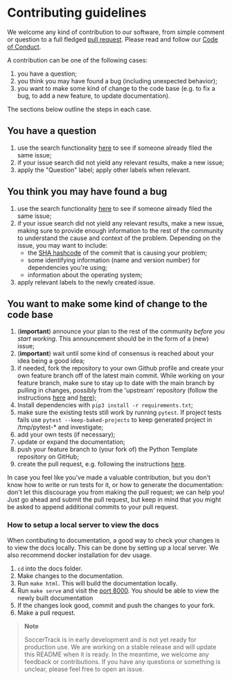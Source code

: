 # Contributing guidelines

We welcome any kind of contribution to our software, from simple comment or question to a full fledged [pull request](https://help.github.com/articles/about-pull-requests/). Please read and follow our [Code of Conduct](CODE_OF_CONDUCT.md).

A contribution can be one of the following cases:

1. you have a question;
1. you think you may have found a bug (including unexpected behavior);
1. you want to make some kind of change to the code base (e.g. to fix a bug, to add a new feature, to update documentation).

The sections below outline the steps in each case.

## You have a question

1. use the search functionality [here](https://github.com/AtomScott/SoccerTrack/issues) to see if someone already filed the same issue;
1. if your issue search did not yield any relevant results, make a new issue;
1. apply the "Question" label; apply other labels when relevant.

## You think you may have found a bug

1. use the search functionality [here](https://github.com/AtomScott/SoccerTrack/issues) to see if someone already filed the same issue;
1. if your issue search did not yield any relevant results, make a new issue, making sure to provide enough information to the rest of the community to understand the cause and context of the problem. Depending on the issue, you may want to include:
    - the [SHA hashcode](https://help.github.com/articles/autolinked-references-and-urls/#commit-shas) of the commit that is causing your problem;
    - some identifying information (name and version number) for dependencies you're using;
    - information about the operating system;
1. apply relevant labels to the newly created issue.

## You want to make some kind of change to the code base

1. (**important**) announce your plan to the rest of the community _before you start working_. This announcement should be in the form of a (new) issue;
1. (**important**) wait until some kind of consensus is reached about your idea being a good idea;
1. if needed, fork the repository to your own Github profile and create your own feature branch off of the latest main commit. While working on your feature branch, make sure to stay up to date with the main branch by pulling in changes, possibly from the 'upstream' repository (follow the instructions [here](https://help.github.com/articles/configuring-a-remote-for-a-fork/) and [here](https://help.github.com/articles/syncing-a-fork/));
1. Install dependencies with `pip3 install -r requirements.txt`;
1. make sure the existing tests still work by running ``pytest``. If project tests fails use ``pytest --keep-baked-projects`` to keep generated project in /tmp/pytest-* and investigate;
1. add your own tests (if necessary);
1. update or expand the documentation;
1. push your feature branch to (your fork of) the Python Template repository on GitHub;
1. create the pull request, e.g. following the instructions [here](https://help.github.com/articles/creating-a-pull-request/).

In case you feel like you've made a valuable contribution, but you don't know how to write or run tests for it, or how to generate the documentation: don't let this discourage you from making the pull request; we can help you! Just go ahead and submit the pull request, but keep in mind that you might be asked to append additional commits to your pull request.

### How to setup a local server to view the docs

When contibuting to documentation, a good way to check your changes is to view the docs locally. This can be done by setting up a local server. We also recommend docker installation for dev usage.

1. `cd` into the docs folder.
2. Make changes to the documentation.
3. Run `make html`. This will build the documentation locally.
4. Run `make serve` and visit the [port 8000](http://[::]:8000/). You should be able to view the newly built documentation
5. If the changes look good, commit and push the changes to your fork.
6. Make a pull request.

> **Note**
> 
> SoccerTrack is in early development and is not yet ready for production use. We are working on a stable release and will update this README when it is ready. In the meantime, we welcome any feedback or contributions. If you have any questions or something is unclear, please feel free to open an issue.